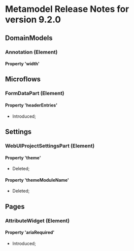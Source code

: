# Metamodel Release Notes for version 9.2.0

## DomainModels

### Annotation (Element)


#### Property 'width'


## Microflows

### FormDataPart (Element)


#### Property 'headerEntries'
* Introduced; 

## Settings

### WebUIProjectSettingsPart (Element)


#### Property 'theme'
* Deleted; 

#### Property 'themeModuleName'
* Deleted; 

## Pages

### AttributeWidget (Element)


#### Property 'ariaRequired'
* Introduced; 
